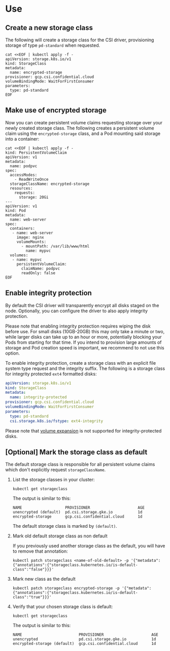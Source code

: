 # Use


## Create a new storage class

The following will create a storage class for the CSI driver, provisioning storage of type `pd-standard` when requested.
```shell
cat <<EOF | kubectl apply -f -
apiVersion: storage.k8s.io/v1
kind: StorageClass
metadata:
  name: encrypted-storage
provisioner: gcp.csi.confidential.cloud
volumeBindingMode: WaitForFirstConsumer
parameters:
  type: pd-standard
EOF
```

## Make use of encrypted storage

Now you can create persistent volume claims requesting storage over your newly created storage class.
The following creates a persistent volume claim using the `encrypted-storage` class, and a Pod mounting said storage into a container:
```shell
cat <<EOF | kubectl apply -f -
kind: PersistentVolumeClaim
apiVersion: v1
metadata:
  name: podpvc
spec:
  accessModes:
    - ReadWriteOnce
  storageClassName: encrypted-storage
  resources:
    requests:
      storage: 20Gi
---
apiVersion: v1
kind: Pod
metadata:
  name: web-server
spec:
  containers:
   - name: web-server
     image: nginx 
     volumeMounts:
       - mountPath: /var/lib/www/html
         name: mypvc
  volumes:
   - name: mypvc
     persistentVolumeClaim:
       claimName: podpvc
       readOnly: false
EOF
```

## Enable integrity protection

By default the CSI driver will transparently encrypt all disks staged on the node.
Optionally, you can configure the driver to also apply integrity protection.

Please note that enabling integrity protection requires wiping the disk before use.
For small disks (10GB-20GB) this may only take a minute or two, while larger disks can take up to an hour or more, potentially blocking your Pods from starting for that time.
If you intend to provision large amounts of storage and Pod creation speed is important, we recommend to not use this option.

To enable integrity protection, create a storage class with an explicit file system type request and the integrity suffix.
The following is a storage class for integrity protected `ext4` formatted disks:
```yaml
apiVersion: storage.k8s.io/v1
kind: StorageClass
metadata:
  name: integrity-protected
provisioner: gcp.csi.confidential.cloud
volumeBindingMode: WaitForFirstConsumer
parameters:
  type: pd-standard
  csi.storage.k8s.io/fstype: ext4-integrity
```

Please note that [volume expansion](https://kubernetes.io/blog/2018/07/12/resizing-persistent-volumes-using-kubernetes/) is not supported for integrity-protected disks.

## [Optional] Mark the storage class as default

The default storage class is responsible for all persistent volume claims which don't explicitly request `storageClassName`.

1. List the storage classes in your cluster:

    ```shell
    kubectl get storageclass
    ```

    The output is similar to this:
    ```shell
    NAME                   PROVISIONER                     AGE
    unencrypted (default)  pd.csi.storage.gke.io           1d
    encrypted-storage      gcp.csi.confidential.cloud      1d
    ```
    
    The default storage class is marked by `(default)`.

1. Mark old default storage class as non default

    If you previously used another storage class as the default, you will have to remove that annotation:
    ```shell
    kubectl patch storageclass <name-of-old-default> -p '{"metadata": {"annotations":{"storageclass.kubernetes.io/is-default-class":"false"}}}'
    ```

2. Mark new class as the default

    ```shell
    kubectl patch storageclass encrypted-storage -p '{"metadata": {"annotations":{"storageclass.kubernetes.io/is-default-class":"true"}}}'
    ```

3. Verify that your chosen storage class is default:

    ```shell
    kubectl get storageclass
    ```

    The output is similar to this:
    ```shell
    NAME                         PROVISIONER                     AGE
    unencrypted                  pd.csi.storage.gke.io           1d
    encrypted-storage (default)  gcp.csi.confidential.cloud      1d
    ```
